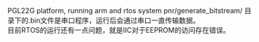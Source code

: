 PGL22G platform, running arm and rtos system
pnr/generate_bitstream/ 目录下的.bin文件是串口程序，运行后会通过串口一直传输数据。  
目前RTOS的运行还有一点问题，就是IIC对于EEPROM的访问存在错误。  
